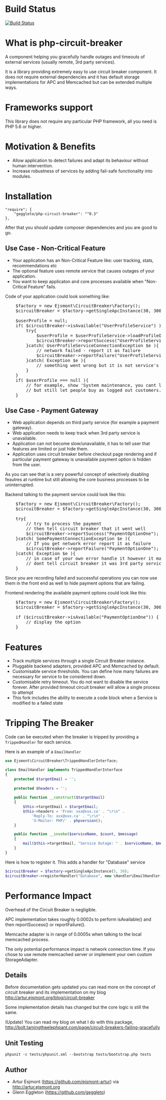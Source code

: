 # Build Status 
[![Build Status](https://travis-ci.org/geggleto/php-circuit-breaker.svg?branch=master)](https://travis-ci.org/geggleto/php-circuit-breaker)

# What is php-circuit-breaker

A component helping you gracefully handle outages and timeouts of external services (usually remote, 3rd party services).

It is a library providing extremely easy to use circuit breaker component. It does not require external dependencies and it has default storage
implementations for APC and Memcached but can be extended multiple ways.

# Frameworks support

This library does not require any particular PHP framework, all you need is PHP 5.6 or higher.

# Motivation & Benefits

* Allow application to detect failures and adapt its behaviour without human intervention.
* Increase robustness of services by adding fail-safe functionality into modules.

# Installation

    "require": {
        "geggleto/php-circuit-breaker": "^0.3"
    },

After that you should update composer dependencies and you are good to go.

## Use Case - Non-Critical Feature

* Your application has an Non-Critical Feature like: user tracking, stats, recommendations etc
* The optional feature uses remote service that causes outages of your application.
* You want to keep applicaton and core processes available when "Non-Critical Feature" fails.

Code of your application could look something like:
<pre>
    $factory = new Ejsmont\CircuitBreaker\Factory();
    $circuitBreaker = $factory->getSingleApcInstance(30, 300);

    $userProfile = null;
    if( $circuitBreaker->isAvailable("UserProfileService") ){
        try{
            $userProfile = $userProfileService->loadProfileOrWhatever();
            $circuitBreaker->reportSuccess("UserProfileService");
        }catch( UserProfileServiceConnectionException $e ){
            // network failed - report it as failure
            $circuitBreaker->reportFailure("UserProfileService");
        }catch( Exception $e ){
            // something went wrong but it is not service's fault, dont report as failure
        }
    }
    if( $userProfile === null ){
        // for example, show 'System maintenance, you cant login now.' message
        // but still let people buy as logged out customers.
    }
</pre>

## Use Case - Payment Gateway

* Web application depends on third party service (for example a payment gateway).
* Web application needs to keep track when 3rd party service is unavailable.
* Application can not become slow/unavailable, it has to tell user that features are limited or just hide them.
* Application uses circuit breaker before checkout page rendering and if particular payment gateway is unavailable 
payment option is hidden from the user.

As you can see that is a very powerful concept of selectively disabling feautres at runtime but still allowing the
core business processes to be uninterrupted.

Backend talking to the payment service could look like this:
<pre>
    $factory = new Ejsmont\CircuitBreaker\Factory();
    $circuitBreaker = $factory->getSingleApcInstance(30, 300);

    try{
        // try to process the payment
        // then tell circuit breaker that it went well
        $circuitBreaker->reportSuccess("PaymentOptionOne");
    }catch( SomePaymentConnectionException $e ){
        // If you get network error report it as failure
        $circuitBreaker->reportFailure("PaymentOptionOne");
    }catch( Exception $e ){
        // in case of your own error handle it however it makes sense but
        // dont tell circuit breaker it was 3rd party service failure
    }
</pre>

Since you are recording failed and successful operations you can now use them in the front end as well 
to hide payment options that are failing.

Frontend rendering the available payment options could look like this:
<pre>
    $factory = new Ejsmont\CircuitBreaker\Factory();
    $circuitBreaker = $factory->getSingleApcInstance(30, 300);

    if ($circuitBreaker->isAvailable("PaymentOptionOne")) {
        // display the option
    }
</pre>

# Features

* Track multiple services through a single Circuit Breaker instance.
* Pluggable backend adapters, provided APC and Memcached by default.
* Customisable service thresholds. You can define how many failures are necessary for service to be considered down.
* Customisable retry timeout. You do not want to disable the service forever. After provided timeout 
circuit breaker will allow a single process to attempt 
* This fork includes the ability to execute a code block when a Service is modified to a failed state

# Tripping The Breaker
Code can be executed when the breaker is tripped by providing a `TrippedHandler` for each service.

Here is an example of a `EmailHandler`

```php
use Ejsmont\CircuitBreaker\TrippedHandlerInterface;

class EmailHandler implements TrippedHandlerInterface
{
    protected $targetEmail = '';
    
    protected $headers = '';
    
    public function __construct($targetEmail)
    {
        $this->targetEmail = $targetEmail;
        $this->headers = 'From: xxx@xxx.ca' . "\r\n" .
            'Reply-To: xxx@xxx.ca' . "\r\n" .
            'X-Mailer: PHP/' . phpversion();
    }

    public function __invoke($serviceName, $count, $message)
    {
        mail($this->targetEmail, "Service Outage: " . $serviceName, $message, $this->headers);
    }
}
```

Here is how to register it. This adds a handler for "Database" service
```php
$circuitBreaker = $factory->getSingleApcInstance(5, 30);
$circuitBreaker->registerHandler("Database", new \Handler\EmailHandler("your_email@your_domain.com"));
```

# Performance Impact

Overhead of the Circuit Breaker is negligible. 

APC implementation takes roughly 0.0002s to perform isAvailable() and then reportSuccess() or reportFailure().

Memcache adapter is in range of 0.0005s when talking to the local memcached process. 

The only potential performance impact is network connection time. If you chose to use remote memcached server or
implement your own custom StorageAdapter.

## Details

Before documentation gets updated you can read more on the concept of circuit breaker and
its implementation on my blog http://artur.ejsmont.org/blog/circuit-breaker

Some implementation details has changed but the core logic is still the same.

(Update) You can read my blog on what I do with this package, http://bolt.tamingtheelephpant.com/page/circuit-breakers-failing-gracefully

## Unit Testing
`phpunit -c tests/phpunit.xml --bootstrap tests/bootstrap.php tests`

## Author

* Artur Esjmont (https://github.com/ejsmont-artur) via http://artur.ejsmont.org
* Glenn Eggleton (https://github.com/geggleto)
